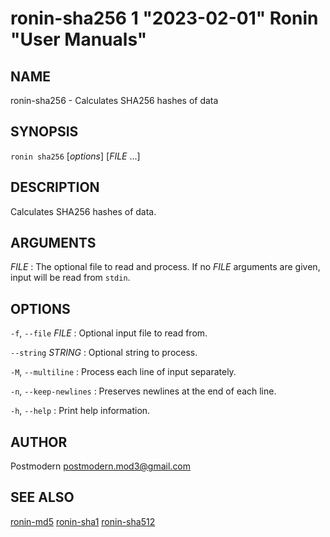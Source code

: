 # ronin-sha256 1 "2023-02-01" Ronin "User Manuals"

## NAME

ronin-sha256 - Calculates SHA256 hashes of data

## SYNOPSIS

`ronin sha256` [*options*] [*FILE* ...]

## DESCRIPTION

Calculates SHA256 hashes of data.

## ARGUMENTS

*FILE*
: The optional file to read and process. If no *FILE* arguments are given,
  input will be read from `stdin`.

## OPTIONS

`-f`, `--file` *FILE*
: Optional input file to read from.

`--string` *STRING*
: Optional string to process.

`-M`, `--multiline`
: Process each line of input separately.

`-n`, `--keep-newlines`
: Preserves newlines at the end of each line.

`-h`, `--help`
: Print help information.

## AUTHOR

Postmodern <postmodern.mod3@gmail.com>

## SEE ALSO

[ronin-md5](ronin-md5.1.md) [ronin-sha1](ronin-sha1.1.md) [ronin-sha512](ronin-sha512.1.md)